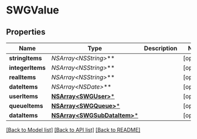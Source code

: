 # SWGValue

## Properties
Name | Type | Description | Notes
------------ | ------------- | ------------- | -------------
**stringItems** | **NSArray&lt;NSString*&gt;*** |  | [optional] 
**integerItems** | **NSArray&lt;NSString*&gt;*** |  | [optional] 
**realItems** | **NSArray&lt;NSString*&gt;*** |  | [optional] 
**dateItems** | **NSArray&lt;NSDate*&gt;*** |  | [optional] 
**userItems** | [**NSArray&lt;SWGUser&gt;***](SWGUser.md) |  | [optional] 
**queueItems** | [**NSArray&lt;SWGQueue&gt;***](SWGQueue.md) |  | [optional] 
**dataItems** | [**NSArray&lt;SWGSubDataItem&gt;***](SWGSubDataItem.md) |  | [optional] 

[[Back to Model list]](../README.md#documentation-for-models) [[Back to API list]](../README.md#documentation-for-api-endpoints) [[Back to README]](../README.md)


